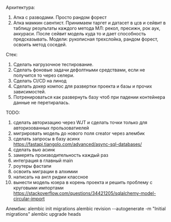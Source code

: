
Архитектура: 

1. Апка с разводами. Просто рандом форест 
2. Апка мамкин саентист. Принимаем таргет и датасет в цсв и сейвит в таблицу результаты каждого метода МЛ: рекол, пресижн, рок аук, аккураси. После сейвит модель куда то и дает способность предсказывать. Модели: рукописная трехслойка, рандом форест, освоить метод соседей. 

Стек: 
1. Сделать нагрузочное тестирование.
2. Сделать фоновые задачи дефолтными средствами, если не получится то через селери. 
3. Сделать CI/CD на линод  
4. Сделать докер компос для развертки проекта и базы и прочих зависимостей.
5. Потренироваться как развернуть базу чтоб при падении контейнера данные не перетиралась.

TODO:
1. сделать авторизацию через WJT и сделать точки только для авторизованных прользоватиелей
2. мигрировать модель до нового поля creator через алембик
3. сделать запросы в базу асинх https://fastapi.tiangolo.com/advanced/async-sql-databases/
4. сделать вью асинк 
5. замерять производительность каждый раз 
6. интеграция в главный main 
7. роутеры фастапи
8. освоить миграции в алхимии 
9. написать на англ ридми классное 
10. вынести модель юзера в корень проекта и решить проблему с круговыми импортами https://stackoverflow.com/questions/34421205/sqlalchemy-model-circular-import

Алембик:
    alembic init migrations
    alembic revision --autogenerate -m "Initial migrations"
    alembic upgrade heads 